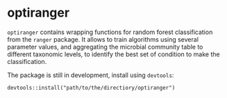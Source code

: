# optiranger

`optiranger` contains wrapping functions for random forest classification from the `ranger` package.
It allows to train algorithms using several parameter values, and aggregating the microbial community table to 
different taxonomic levels, to identify the best set of condition to make the classification.

The package is still in development, install using `devtools`:

```
devtools::install("path/to/the/directiory/optiranger")
```
